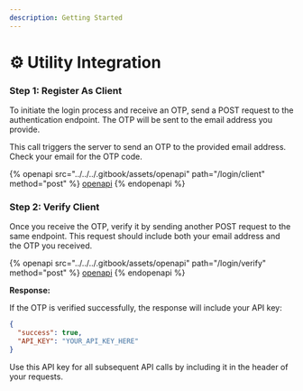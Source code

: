 ```yaml
---
description: Getting Started
---
```


# ⚙️ Utility Integration

### Step 1: Register As Client

To initiate the login process and receive an OTP, send a POST request to the authentication endpoint. The OTP will be sent to the email address you provide.

This call triggers the server to send an OTP to the provided email address. Check your email for the OTP code.

{% openapi src="../../../.gitbook/assets/openapi" path="/login/client" method="post" %}
[openapi](../../../.gitbook/assets/openapi)
{% endopenapi %}

### Step 2: Verify Client

Once you receive the OTP, verify it by sending another POST request to the same endpoint. This request should include both your email address and the OTP you received.

{% openapi src="../../../.gitbook/assets/openapi" path="/login/verify" method="post" %}
[openapi](../../../.gitbook/assets/openapi)
{% endopenapi %}

**Response:**

If the OTP is verified successfully, the response will include your API key:

```json
{
  "success": true,
  "API_KEY": "YOUR_API_KEY_HERE"
}
```

Use this API key for all subsequent API calls by including it in the header of your requests.
